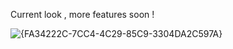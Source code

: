 Current look , more features soon !


![{FA34222C-7CC4-4C29-85C9-3304DA2C597A}](https://github.com/user-attachments/assets/e38b03b4-da52-4075-ad60-f4cf7fb1a06a)
